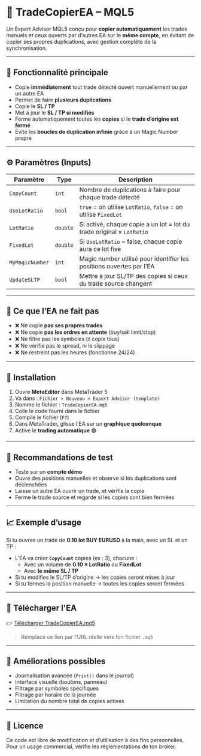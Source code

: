 # 📘 TradeCopierEA – MQL5

Un Expert Advisor MQL5 conçu pour **copier automatiquement** les trades manuels et ceux ouverts par d’autres EA sur le **même compte**, en évitant de copier ses propres duplications, avec gestion complète de la synchronisation.

---

## 🎯 Fonctionnalité principale

- Copie **immédiatement** tout trade détecté ouvert manuellement ou par un autre EA
- Permet de faire **plusieurs duplications**
- Copie le **SL / TP**
- Met à jour le **SL / TP si modifiés**
- Ferme automatiquement toutes les **copies** si le **trade d’origine est fermé**
- Évite les **boucles de duplication infinie** grâce à un Magic Number propre

---

## ⚙️ Paramètres (Inputs)

| Paramètre         | Type     | Description |
|-------------------|----------|-------------|
| `CopyCount`       | `int`    | Nombre de duplications à faire pour chaque trade détecté |
| `UseLotRatio`     | `bool`   | `true` = on utilise `LotRatio`, `false` = on utilise `FixedLot` |
| `LotRatio`        | `double` | Si activé, chaque copie a un lot = lot du trade original × `LotRatio` |
| `FixedLot`        | `double` | Si `UseLotRatio` = false, chaque copie aura ce lot fixe |
| `MyMagicNumber`   | `int`    | Magic number utilisé pour identifier les positions ouvertes par l’EA |
| `UpdateSLTP`      | `bool`   | Mettre à jour SL/TP des copies si ceux du trade source changent |

---

## 🚫 Ce que l’EA ne fait **pas**

- ❌ Ne copie **pas ses propres trades**
- ❌ Ne copie **pas les ordres en attente** (buy/sell limit/stop)
- ❌ Ne filtre pas les symboles (il copie tous)
- ❌ Ne vérifie pas le spread, ni le slippage
- ❌ Ne restreint pas les heures (fonctionne 24/24)

---

## 📂 Installation

1. Ouvre **MetaEditor** dans MetaTrader 5
2. Va dans : `Fichier > Nouveau > Expert Advisor (template)`
3. Nomme le fichier : `TradeCopierEA.mq5`
4. Colle le code fourni dans le fichier
5. Compile le fichier (`F7`)
6. Dans MetaTrader, glisse l’EA sur un **graphique quelconque**
7. Active le **trading automatique** 🟢

---

## 🧪 Recommandations de test

- Teste sur un **compte démo**
- Ouvre des positions manuelles et observe si les duplications sont déclenchées
- Laisse un autre EA ouvrir un trade, et vérifie la copie
- Ferme le trade source et regarde si les copies sont bien fermées

---

## 📈 Exemple d’usage

Si tu ouvres un trade de **0.10 lot BUY EURUSD** à la main, avec un SL et un TP :

- L’EA va créer **`CopyCount`** copies (ex : 3), chacune :
  - Avec un volume de **0.10 × LotRatio** ou **FixedLot**
  - Avec **le même SL / TP**
- Si tu modifies le SL/TP d’origine → les copies seront mises à jour
- Si tu fermes la position manuelle → toutes les copies seront fermées

---

## 🔽 Télécharger l'EA

👉 [Télécharger TradeCopierEA.mq5](https://tonlien.exemple.com/TradeCopierEA.mq5)

> Remplace ce lien par l’URL réelle vers ton fichier `.mq5`

---

## 📌 Améliorations possibles

- Journalisation avancée (`Print()` dans le journal)
- Interface visuelle (boutons, panneau)
- Filtrage par symboles spécifiques
- Filtrage par horaire de la journée
- Limitation du nombre total de copies actives

---

## 🔐 Licence

Ce code est libre de modification et d’utilisation à des fins personnelles.  
Pour un usage commercial, vérifie les réglementations de ton broker.
